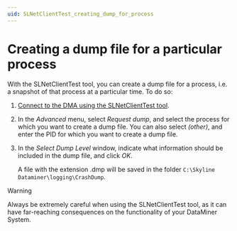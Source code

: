 ```yaml
---
uid: SLNetClientTest_creating_dump_for_process
---
```


# Creating a dump file for a particular process

With the SLNetClientTest tool, you can create a dump file for a process, i.e. a snapshot of that process at a particular time. To do so:

1. [Connect to the DMA using the SLNetClientTest tool](xref:Connecting_to_a_DMA_with_the_SLNetClientTest_tool).

1. In the *Advanced* menu, select *Request dump*, and select the process for which you want to create a dump file. You can also select *(other)*, and enter the PID for which you want to create a dump file.

1. In the *Select Dump Level* window, indicate what information should be included in the dump file, and click *OK*.

   A file with the extension .dmp will be saved in the folder `C:\Skyline Dataminer\logging\CrashDump`.

> [!WARNING]
> Always be extremely careful when using the SLNetClientTest tool, as it can have far-reaching consequences on the functionality of your DataMiner System.

